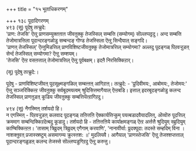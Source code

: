 +++
title = "१५ भूताधिकरणम्"

+++
१३८ पूदादिगरणम्  
४९३ (सू) पूदेषु तत्च्रुदे:   
'प्राण: तेजसि' ऎऩ्ऱु प्राणसम्युक्तऩाऩ जीवऩुक्कु तेजस्सिल् सम्बत्ति (सम्योगम्) सॊल्लप्पट्टदु। अन्द सम्बत्ति तेजोमात्रत्तिला पूदान्दरङ्गळोडु सम्बन्दङ् गॊण्ड तेजस्सिला ऎऩ्ऱु सिन्दैयाल् सङ्गदि।   
'प्राणऩ् तेजस्सिल्' ऎऩ्ऩुमिडत्तिल् प्राणविशिष्टजीवऩुक्कु तेजोमात्रत्तिल् सम्योगमा? अल्लदु पूदङ्गळ् पिऱवऱ्ऱुडऩ् सेर्न्द तेजस्सिल् सम्योगमा? ऎऩ्ऱु सम्शयम्।  
'तेजसि' ऎऩ्ऱ वसऩत्ताल् तेजोमात्रत्तिल् ऎऩ्ऱु पूर्वबक्षम्। इदऩै निरसिक्किऱार्।   
  
(सू) पूदेषु तत्च्रुदे:।  
  
पूदेषु - प्राणविशिष्टजीवऩ् पूदसूक्ष्मङ्गळिल् सम्बऩ्ऩऩ् आगिऱाऩ्। तत्च्रुदे: - 'प्रुदिवीमय:, आबोमय:, तेजोमय:' ऎऩ्ऱु सञ्जरिक्किऩ्ऱ जीवऩुक्कु सर्वबूदमयत्वम् श्रुदिसित्तमागैयाल् ऎऩ्ऱबडि। इत्ताल् इदरबूदङ्गळोडु कलन्द तेजस्सिल् प्राणऩुडऩ् कूडिय जीवऩुक्कु सम्बत्तियॆऩ्ऱागिऱदु।

४९४ (सू) नैगस्मिऩ् तर्शयदो हि।  
न एगस्मिऩ् - पिऱवऱ्ऱुडऩ् कलवाद पूदङ्गळ् तऩित्तऩि ऎक्कार्यत्तिऱ्कुम् पयऩ्बडादवैयादलिऩ्, ऒव्वॊरु पूदत्तिल् क्रममाग सम्बन्दिक्किऱदॆऩ्बदु कूडादु। तर्शयदो हि - तऩित्तऩिये कार्याक्षमङ्गळ् ऎऩ्ऱ अर्त्तत्तै श्रुदियुम् स्म्रुदियुम् काण्बिक्किऩ्ऱऩ। 'तासाम् त्रिव्रुदम् त्रिव्रुदम् एगैगाम् करवाणि', 'नानावीर्या: प्रुदक्पूदा: तदस्ते सम्हदिम् विना । नाशक्ऩुवऩ् प्रजास्स्रष्टुम् असमागम्य क्रुत्स्ऩश: ॥' मुदलियवै। आगैयाल् 'प्राणस्तेजसि' ऎऩ्ऱु तेजश्शप्तत्ताल् पूदान्दरङ्गळुडऩ् कलन्द तेजस्से सॊल्लप्पडुगिऱदु ऎऩ्ऱु करुत्तु।

